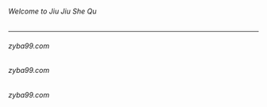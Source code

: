 ###### Welcome to Jiu Jiu She Qu
--------------------------------
###### zyba99.com

###### zyba99.com

###### zyba99.com


